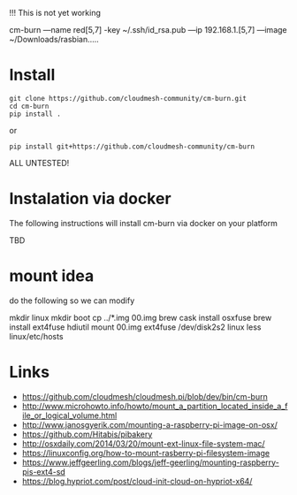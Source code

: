 
!!! This is not yet working

cm-burn —name  red[5,7] -key ~/.ssh/id_rsa.pub —ip 192.168.1.[5,7] —image ~/Downloads/rasbian…..

# Install

```
git clone https://github.com/cloudmesh-community/cm-burn.git
cd cm-burn
pip install .
```
or

```
pip install git+https://github.com/cloudmesh-community/cm-burn
```

ALL UNTESTED!

# Instalation via docker

The following instructions will install cm-burn via docker on your platform

TBD

# mount idea

do the following so we can modify

mkdir linux
mkdir boot
cp  ../*.img 00.img
brew cask install osxfuse
brew install ext4fuse
hdiutil mount 00.img 
ext4fuse /dev/disk2s2 linux
less linux/etc/hosts


# Links

* https://github.com/cloudmesh/cloudmesh.pi/blob/dev/bin/cm-burn
* http://www.microhowto.info/howto/mount_a_partition_located_inside_a_file_or_logical_volume.html
* http://www.janosgyerik.com/mounting-a-raspberry-pi-image-on-osx/
* https://github.com/Hitabis/pibakery
* http://osxdaily.com/2014/03/20/mount-ext-linux-file-system-mac/
* https://linuxconfig.org/how-to-mount-rasberry-pi-filesystem-image
* https://www.jeffgeerling.com/blogs/jeff-geerling/mounting-raspberry-pis-ext4-sd
* https://blog.hypriot.com/post/cloud-init-cloud-on-hypriot-x64/
